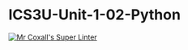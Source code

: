 # ICS3U-Unit-1-02-Python

[![Mr Coxall's Super Linter](https://github.com/Emmanuel-Fofeyin/ICS3U-Unit-1-02-Python/workflows/Mr%20Coxall's%20Super%20Linter/badge.svg)](https://github.com/Emmanuel-Fofeyin/ICS3U-Unit-1-02-Python/actions/)
